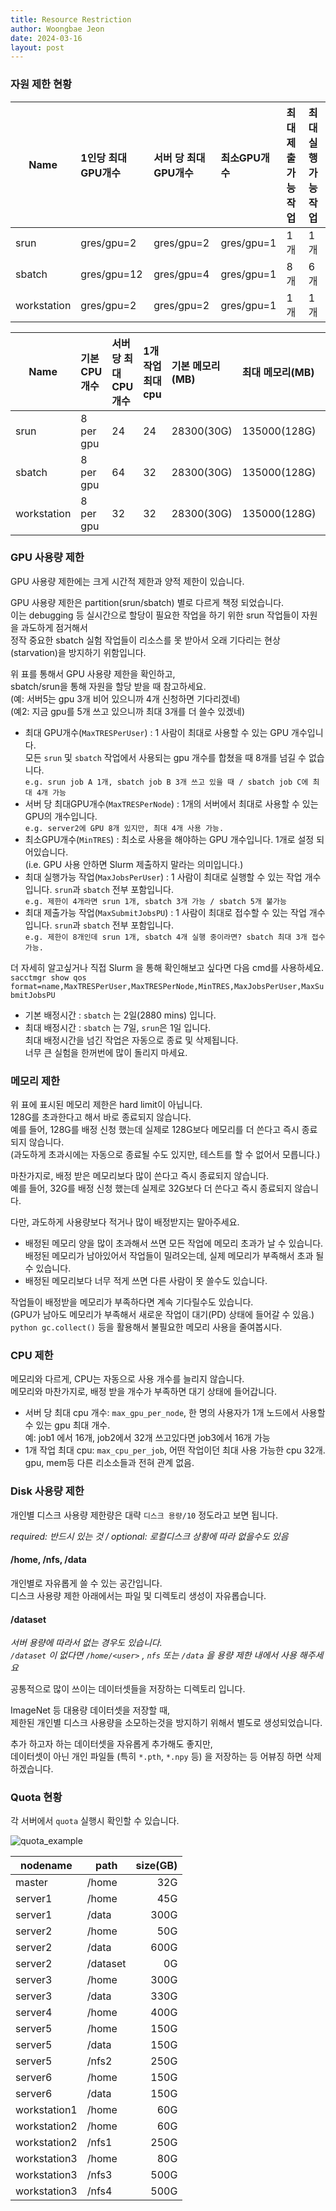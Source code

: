 ```yaml
---
title: Resource Restriction
author: Woongbae Jeon
date: 2024-03-16
layout: post
---
```


### 자원 제한 현황

|Name | 1인당 최대GPU개수 | 서버 당 최대GPU개수 | 최소GPU개수 | 최대 제출가능 작업 | 최대 실행가능 작업 |  
|----|:---|:---|:---|:---|:---|  
|srun    |   gres/gpu=2 | gres/gpu=2 | gres/gpu=1 | 1개 | 1개 |
|sbatch  |   gres/gpu=12 | gres/gpu=4 | gres/gpu=1 | 8개 | 6개 |
|workstation  |  gres/gpu=2 | gres/gpu=2 | gres/gpu=1 | 1개 | 1개 |

|Name | 기본 CPU개수 | 서버당 최대CPU개수 | 1개 작업 최대 cpu | 기본 메모리(MB) | 최대 메모리(MB) | 기본 배정 시간 | 최대 배정 시간|  
|----|:---|:---|:---|:---|:---|:---|:---|
|srun  | 8 per gpu|24|24| 28300(30G)|135000(128G)| 없음| 1440(1day)|
|sbatch| 8 per gpu|64|32| 28300(30G)|135000(128G)| 2880(2days)| 10080(7days)|
|workstation | 8 per gpu|32|32| 28300(30G)|135000(128G)| 2880(2days)| 4320(3days)|

### GPU 사용량 제한

GPU 사용량 제한에는 크게 시간적 제한과 양적 제한이 있습니다.

GPU 사용량 제한은 partition(srun/sbatch) 별로 다르게 책정 되었습니다.  
이는 debugging 등 실시간으로 할당이 필요한 작업을 하기 위한 srun 작업들이 자원을 과도하게 점거해서  
정작 중요한 sbatch 실험 작업들이 리소스를 못 받아서 오래 기다리는 현상(starvation)을 방지하기 위함입니다.

위 표를 통해서 GPU 사용량 제한을 확인하고,  
sbatch/srun을 통해 자원을 할당 받을 때 참고하세요.  
(예: 서버5는 gpu 3개 비어 있으니까 4개 신청하면 기다리겠네)  
(예2: 지금 gpu를 5개 쓰고 있으니까 최대 3개를 더 쓸수 있겠네) 

- 최대 GPU개수(`MaxTRESPerUser`) : 1 사람이 최대로 사용할 수 있는 GPU 개수입니다.
    <br> 모든 `srun` 및 `sbatch` 작업에서 사용되는 gpu 개수를 합쳤을 때 8개를 넘길 수 없습니다.
    <br> `e.g. srun job A 1개, sbatch job B 3개 쓰고 있을 때 / sbatch job C에 최대 4개 가능`
- 서버 당 최대GPU개수(`MaxTRESPerNode`) : 1개의 서버에서 최대로 사용할 수 있는 GPU의 개수입니다.
    <br> `e.g. server2에 GPU 8개 있지만, 최대 4개 사용 가능.`
- 최소GPU개수(`MinTRES`) : 최소로 사용을 해야하는 GPU 개수입니다. 1개로 설정 되어있습니다. <br>
    (i.e. GPU 사용 안하면 Slurm 제출하지 말라는 의미입니다.)
- 최대 실행가능 작업(`MaxJobsPerUser`) : 1 사람이 최대로 실행할 수 있는 작업 개수입니다. `srun`과 `sbatch` 전부 포함입니다.
    <br> `e.g. 제한이 4개라면 srun 1개, sbatch 3개 가능 / sbatch 5개 불가능`
- 최대 제출가능 작업(`MaxSubmitJobsPU`) : 1 사람이 최대로 접수할 수 있는 작업 개수입니다. `srun`과 `sbatch` 전부 포함입니다.
    <br> `e.g. 제한이 8개인데 srun 1개, sbatch 4개 실행 중이라면? sbatch 최대 3개 접수 가능.`

더 자세히 알고싶거나 직접 Slurm 을 통해 확인해보고 싶다면 다음 cmd를 사용하세요.  
`sacctmgr show qos format=name,MaxTRESPerUser,MaxTRESPerNode,MinTRES,MaxJobsPerUser,MaxSubmitJobsPU`

- 기본 배정시간 : `sbatch` 는 2일(2880 mins) 입니다.
- 최대 배정시간 : `sbatch` 는 7일, `srun`은 1일 입니다.
    <br> 최대 배정시간을 넘긴 작업은 자동으로 종료 및 삭제됩니다.
    <br> 너무 큰 실험을 한꺼번에 많이 돌리지 마세요.

### 메모리 제한

위 표에 표시된 메모리 제한은 hard limit이 아닙니다.  
128G를 초과한다고 해서 바로 종료되지 않습니다.  
예를 들어, 128G를 배정 신청 했는데 실제로 128G보다 메모리를 더 쓴다고 즉시 종료되지 않습니다.  
(과도하게 초과시에는 자동으로 종료될 수도 있지만, 테스트를 할 수 없어서 모릅니다.)

마찬가지로, 배정 받은 메모리보다 많이 쓴다고 즉시 종료되지 않습니다.  
예를 들어, 32G를 배정 신청 했는데 실제로 32G보다 더 쓴다고 즉시 종료되지 않습니다.  

다만, 과도하게 사용량보다 적거나 많이 배정받지는 말아주세요.  

- 배정된 메모리 양을 많이 초과해서 쓰면 모든 작업에 메모리 초과가 날 수 있습니다. <br> 배정된 메모리가 남아있어서 작업들이 밀려오는데, 실제 메모리가 부족해서 초과 될 수 있습니다.
- 배정된 메모리보다 너무 적게 쓰면 다른 사람이 못 쓸수도 있습니다.

작업들이 배정받을 메모리가 부족하다면 계속 기다릴수도 있습니다.  
(GPU가 남아도 메모리가 부족해서 새로운 작업이 대기(PD) 상태에 들어갈 수 있음.)  
`python gc.collect()` 등을 활용해서 불필요한 메모리 사용을 줄여봅시다.

### CPU 제한

메모리와 다르게, CPU는 자동으로 사용 개수를 늘리지 않습니다.  
메모리와 마찬가지로, 배정 받을 개수가 부족하면 대기 상태에 들어갑니다.  

- 서버 당 최대 cpu 개수: `max_gpu_per_node`, 한 명의 사용자가 1개 노드에서 사용할 수 있는 gpu 최대 개수. <br>
  예: job1 에서 16개, job2에서 32개 쓰고있다면 job3에서 16개 가능
- 1개 작업 최대 cpu: `max_cpu_per_job`, 어떤 작업이던 최대 사용 가능한 cpu 32개. <br>
  gpu, mem등 다른 리소소들과 전혀 관계 없음.

### Disk 사용량 제한

개인별 디스크 사용량 제한량은 대략 `디스크 용량/10` 정도라고 보면 됩니다.

*required: 반드시 있는 것 / optional: 로컬디스크 상황에 따라 없을수도 있음*

#### /home, /nfs, /data

개인별로 자유롭게 쓸 수 있는 공간입니다.  
디스크 사용량 제한 아래에서는 파일 및 디렉토리 생성이 자유롭습니다.

#### /dataset

*서버 용량에 따라서 없는 경우도 있습니다.*  
*`/dataset` 이 없다면 `/home/<user>` , `nfs` 또는 `/data` 을 용량 제한 내에서 사용 해주세요*  

공통적으로 많이 쓰이는 데이터셋들을 저장하는 디렉토리 입니다.  

ImageNet 등 대용량 데이터셋을 저장할 때,  
제한된 개인별 디스크 사용량을 소모하는것을 방지하기 위해서 별도로 생성되었습니다.  

추가 하고자 하는 데이터셋을 자유롭게 추가해도 좋지만,  
데이터셋이 아닌 개인 파일들 (특히 `*.pth`, `*.npy` 등) 을 저장하는 등 어뷰징 하면 삭제 하겠습니다.

### Quota 현황

각 서버에서 `quota` 실행시 확인할 수 있습니다.

![quota_example](/miil/assets/quota_example.png)

| nodename | path | size(GB) |
|------|------|------:|
|master |  /home | 32G |
|server1 | /home | 45G |
|server1 | /data | 300G |
|server2 | /home | 50G |
|server2 | /data | 600G |
|server2 | /dataset | 0G |
|server3 | /home | 300G |
|server3 | /data | 330G |
|server4 | /home | 400G |
|server5 | /home | 150G |
|server5 | /data | 150G |
|server5 | /nfs2 | 250G |
|server6 | /home | 150G |
|server6 | /data | 150G |
|workstation1 | /home | 60G |
|workstation2 | /home | 60G |
|workstation2 | /nfs1 | 250G |
|workstation3 | /home | 80G |
|workstation3 | /nfs3 | 500G |
|workstation3 | /nfs4 | 500G |
